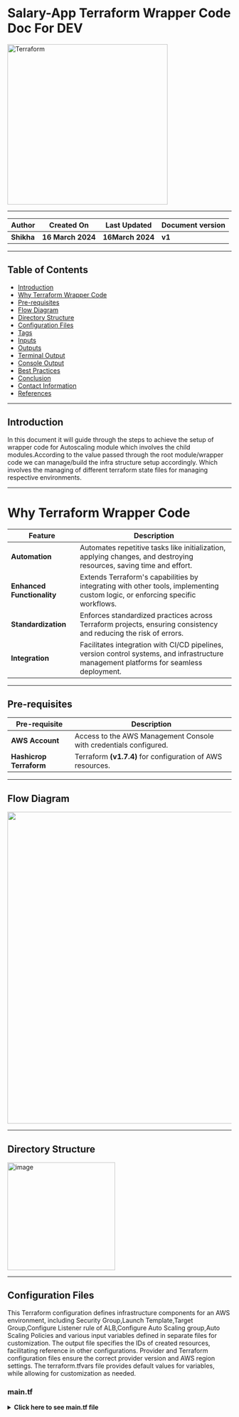 
# Salary-App Terraform Wrapper Code Doc For DEV 

<img width="360" length="100" alt="Terraform" src="https://github.com/CodeOps-Hub/Documentation/assets/156056413/7bebcb9c-e68b-4251-9974-9752be51b3b3">


***

| **Author** | **Created On** | **Last Updated** | **Document version** |
| ---------- | -------------- | ---------------- | -------------------- |
|**Shikha**  | **16 March 2024** | **16March 2024** | **v1**            |

***

## Table of Contents

* [Introduction](#Introduction)
* [Why Terraform Wrapper Code](#Why-Terraform-Wrapper-Code)
* [Pre-requisites](#Pre-requisites)
* [Flow Diagram](#Flow-Diagram)
* [Directory Structure](#Directory-Structure)
* [Configuration Files](#Configuration-Files)
* [Tags](#Tags)
* [Inputs](#Inputs)
* [Outputs](#Outputs)
* [Terminal Output](#Terminal-Output)
* [Console Output](#Console-Output)
* [Best Practices](#Best-Practices)
* [Conclusion](#Conclusion) 
* [Contact Information](#Contact-Information) 
* [References](#References)

 ***

 ## Introduction

In this document it will guide through the steps to achieve the setup of wrapper code for Autoscaling module which involves the child modules.According to the value passed through the root module/wrapper code we can manage/build the infra structure setup accordingly. Which involves the managing of different terraform state files for managing respective environments.

***

# Why Terraform Wrapper Code

| Feature                | Description                    |
|------------------------|---------------------------------------------------------------------------------------------------------------------|
| **Automation**      | Automates repetitive tasks like initialization, applying changes, and destroying resources, saving time and effort.|
| **Enhanced Functionality** | Extends Terraform's capabilities by integrating with other tools, implementing custom logic, or enforcing specific workflows.|
| **Standardization**        | Enforces standardized practices across Terraform projects, ensuring consistency and reducing the risk of errors.|
| **Integration**            | Facilitates integration with CI/CD pipelines, version control systems, and infrastructure management platforms for seamless deployment. |

***
## Pre-requisites

| **Pre-requisite** | **Description** |
| ----------------- | --------------- |
| **AWS Account**   | Access to the AWS Management Console with credentials configured. |
| **Hashicrop Terraform** | Terraform **(v1.7.4)** for configuration of AWS resources. |

***

## Flow Diagram

<img src="https://devopscube.com/wp-content/uploads/2023/08/alb-asg-workflow.gif" width="700">

***

## Directory Structure

<img width="242" alt="image" src="https://github.com/CodeOps-Hub/Documentation/assets/156057205/13a20fce-0900-4467-ab59-a24772f89a56">

***

## Configuration Files

This Terraform configuration defines infrastructure components for an AWS environment, including  Security Group,Launch Template,Target Group,Configure Listener rule of ALB,Configure Auto Scaling group,Auto Scaling Policies and various input variables defined in separate files for customization. The output file specifies the IDs of created resources, facilitating reference in other configurations. Provider and Terraform configuration files ensure the correct provider version and AWS region settings. The terraform.tfvars file provides default values for variables, while allowing for customization as needed.

### main.tf

<details>
<summary><strong>Click here to see main.tf file</strong></summary>
<br>

```shell

module "Dev_Salary_ASG" {
source                              = "./p7"
#---------------------------------Security Group ----------------------------------#
security_name                       = var.Dev_Salary_security_name
Security_description                = var.Dev_Salary_security_description
SG_vpc_id                           = var.Dev_Salary_SG_vpc_id
inbound_ports                       = var.Dev_Salary_inbound_ports
outbound_ports                      = var.Dev_Salary_outbound_ports
Sg_tags                             = var.Dev_Salary_Sg_tags
#-----------------------xxxxxxxxxxxxxxxxxxxxxxxxxxxxxxxxxxx -----------------------#
#--------------------------------Launch Template ----------------------------------
private_key_algorithm               = var.Dev_Salary_private_key_algorithm
private_key_rsa_bits                = var.Dev_Salary_private_key_rsa_bits
template_name                       = var.Dev_Salary_template_name
template_description                = var.Dev_Salary_template_description
AMI_ID                              = var.Dev_Salary_AMI_ID
instance_type                       = var.Dev_Salary_instance_type
instance_keypair                    = var.Dev_Salary_instance_keypair
subnet_ID                           = var.Dev_Salary_subnet_ID
user_data_script_path               = var.Dev_Salary_user_data_script_path
#-----------------------xxxxxxxxxxxxxxxxxxxxxxxxxxxxxxxxxxx -----------------------#
#--------------------------------- Target Group -----------------------------------#
target_group_name                   = var.Dev_Salary_target_group_name
target_group_port                   = var.Dev_Salary_target_group_port
target_group_protocol               = var.Dev_Salary_target_group_protocol
TG_vpc_id                           = var.Dev_Salary_TG_vpc_id
health_check_path                   = var.Dev_Salary_health_check_path
health_check_port                   = var.Dev_Salary_health_check_port
health_check_interval               = var.Dev_Salary_health_check_interval
health_check_timeout                = var.Dev_Salary_health_check_timeout
health_check_healthy_threshold      = var.Dev_Salary_health_check_healthy_threshold
health_check_unhealthy_threshold    = var.Dev_Salary_health_check_unhealthy_threshold
#-----------------------xxxxxxxxxxxxxxxxxxxxxxxxxxxxxxxxxxx -----------------------#
#------------------------------- Listener rule of ALB -----------------------------#
listener_arn                         = var.Dev_Salary_listener_arn
path_pattern                         = var.Dev_Salary_path_pattern
action_type                          = var.Dev_Salary_action_type
priority                             = var.Dev_Salary_priority
#-----------------------xxxxxxxxxxxxxxxxxxxxxxxxxxxxxxxxxxx -----------------------#
#--------------------------Configure Auto Scaling group ---------------------------#
autoscaling_group_name              = var.Dev_Salary_autoscaling_group_name
min_size                            = var.Dev_Salary_min_size
max_size                            = var.Dev_Salary_max_size
desired_capacity                    = var.Dev_Salary_desired_capacity
}
```
#-----------------------xxxxxxxxxxxxxxxxxxxxxxxxxxxxxxxxxxx -----------------------#
***
### variables.tf

<details>
<summary><strong>Click here to see variables.tf file</strong></summary>
<br>

```shell
#---------------------------------Security Group ----------------------------------#

#---------------------------------Security Group ----------------------------------#

variable "Dev_Salary_security_name" {
  description     = "Name tag for the security group"
  type            = string
  default         = "Dev-Salary-sg"
}
variable "Dev_Salary_security_description" {
  description     = "Description for the security group"
  type            = string
  default         = "Security group for Dev-Salary-API"
}
variable "Dev_Salary_SG_vpc_id" {
  description     = "ID of the VPC for instances"
  type            = string
  default         = "vpc-00631f1bf6539cb88"   # Dev_Salary-VPC ID
}
variable "Dev_Salary_inbound_ports" {
  description     = "List of inbound ports and protocols and cidr block"
  type            = list(map(any))
  default         = [
    { port = 22, protocol = "tcp",cidr_blocks = "20.0.0.0/28" }, # Management VPC Cidr Block
    { port = 22, protocol = "tcp", security_group_ids = "sg-00a65bcd92abcee70" },    # OpenVPN-SG
    { port = 3000, protocol = "tcp", security_group_ids = "sg-0d2e3609a8b620d52" }, #  Dev-Salary-lb-sg ID 
  ]
}
variable "Dev_Salary_outbound_ports" {
  description     = "List of outbound ports and protocols and Cidr block "
  type            = list(map(any))
  default         = [
    { port = 0, protocol = "-1", cidr_blocks = "0.0.0.0/0", },
  ]
}
variable "Dev_Salary_Sg_tags" {
  description     = "Tags for Security Group"
  type            = map(string)
  default         = {
    Name          = "Dev-Salary-sg"
    Enviroment    = "Dev_Salary"
    Owner         = "Shikha"
  }
}

#-----------------------xxxxxxxxxxxxxxxxxxxxxxxxxxxxxxxxxxx -----------------------#
#--------------------------------Launch Template ----------------------------------#

# Key Generate

variable "Dev_Salary_private_key_algorithm" {
  description     = "private_key_algorithm"
  type            = string
  default         = "RSA"
}
variable "Dev_Salary_private_key_rsa_bits" {
  description     = "private_key_rsa_bits"
  type            = number
  default         = 4096
}

variable "Dev_Salary_template_name" {
  description     = "Launch Template Name"
  type            = string
  default         = "Dev-Salary-template"  
}
variable "Dev_Salary_template_description" {
  description     = "Launch Template Description"
  type            = string
  default         = "Template for Dev-Salary"  
}
variable "Dev_Salary_AMI_ID" {
  description     = "Instance AMI ID"
  type            = string
  default         = "ami-0b8b44ec9a8f90422" # Dev-Salary Setup AMI ID
}
variable "Dev_Salary_instance_type" {
  description     = "Launch Template Instance Type"
  type            = string
  default         = "t2.micro"  
}
variable "Dev_Salary_instance_keypair" {
  description     = "Launch Template Instance Type keypair name"
  type            = string
  default         = "Dev_Salary_Key"  
}
variable "Dev_Salary_subnet_ID" {
  description     = "Launch Template Subnet ID"
  type            = string
  default         = "subnet-03e34296260c1c84d"  
}
variable "Dev_Salary_user_data_script_path" {
  description = "Path to the user data script file"
  type        = string
  default     = "./script.sh"  # Path Dev-Salary User data Script
}

#-----------------------xxxxxxxxxxxxxxxxxxxxxxxxxxxxxxxxxxx -----------------------#
#--------------------------------- Target Group -----------------------------------#

variable "Dev_Salary_target_group_name" {
  description     = "Name of the target group"
  type            = string
  default         = "Dev-Salary-TG"
}
variable "Dev_Salary_target_group_port" {
  description     = "Port for the target group"
  type            = number 
  default         = 8080
}
variable "Dev_Salary_target_group_protocol" {
  description     = "Protocol for the target group"
  type            = string
  default         = "HTTP"
}
variable "Dev_Salary_TG_vpc_id" {
  description     = "ID of the VPC"
  type            = string
  default         = "vpc-00631f1bf6539cb88"    #  Dev_Salary-VPC ID 
}
variable "Dev_Salary_health_check_path" {
  description     = "The destination for the health check request"
  type            = string
  default         = "/health"
}
variable "Dev_Salary_health_check_port" {
  description     = "The port to use to connect with the target for health checking"
  type            = string
  default         = "traffic-port"
}
variable "Dev_Salary_health_check_interval" {
  description     = "The approximate amount of time, in seconds, between health checks of an individual target"
  type            = number
  default         = 30
}
variable "Dev_Salary_health_check_timeout" {
  description     = "The amount of time, in seconds, during which no response means a failed health check"
  type            = number
  default         = 5
}
variable "Dev_Salary_health_check_healthy_threshold" {
  description     = "The number of consecutive health checks successes required before considering an unhealthy target healthy"
  type            = number
  default         = 2
}
variable "Dev_Salary_health_check_unhealthy_threshold" {
  description     = "The number of consecutive health check failures required before considering a target unhealthy"
  type            = number
  default         = 2
}

#-----------------------xxxxxxxxxxxxxxxxxxxxxxxxxxxxxxxxxxx -----------------------#
#------------------------------- Listener rule of ALB -----------------------------#

variable "Dev_Salary_listener_arn" {
  description       = "ARN of the existing listener where the rule will be added"
  type              = string
  default           = "arn:aws:elasticloadbalancing:ap-northeast-1:133673781875:listener/app/Dev-ALB/75bc9b1a35dbe964/761653fb399a30be"
}
variable "Dev_Salary_path_pattern" {
  description       = "Path pattern for the listener rule"
  type              = string
  default           = "/api/v1/salary/*"   # Give your Path 
}
variable "Dev_Salary_action_type" {
  description       = "Path pattern for the listener rule"
  type              = string
  default           = "forward"
}
variable "Dev_Salary_priority" {
  description       = "priority"
  type              = number
  default           = 100 
}

#-----------------------xxxxxxxxxxxxxxxxxxxxxxxxxxxxxxxxxxx -----------------------#
#--------------------------Configure Auto Scaling group ---------------------------#

variable "Dev_Salary_autoscaling_group_name" {
  description     = "The name of the Auto Scaling Group"
  type            = string
  default         = "Dev-Salary_ASG"
}

variable "Dev_Salary_min_size" {
  description     = "The minimum number of instances in the ASG"
  type            = number
  default         = 1
}

variable "Dev_Salary_max_size" {
  description     = "The maximum number of instances in the ASG"
  type            = number
  default         = 2
}

variable "Dev_Salary_desired_capacity" {
  description     = "The desired number of instances in the ASG"
  type            = number
  default         = 1
}

variable "Dev_Salary_subnet_ids" {
  description     = "The list of subnet IDs where the instances will be launched"
  type            = list(string)
  default         = [ "subnet-03e34296260c1c84d" ]    #Salary-Pvt-Subnet ID
}

variable "Dev_Salary_tag_key" {
  description     = "The key for the tag to be applied to the ASG and instances"
  type            = string
  default         = "Name"
}

variable "Dev_Salary_tag_value" {
  description     = "The value for the tag to be applied to the ASG and instances"
  type            = string
  default         = "Dev-Salary_ASG"
}

variable "Dev_Salary_propagate_at_launch" {
  description     = "Whether the tag should be propagated to instances launched by the ASG"
  type            = bool
  default         = true
}

#-----------------------xxxxxxxxxxxxxxxxxxxxxxxxxxxxxxxxxxx -----------------------#
#---------------------------- Auto Scaling Policies -------------------------------#

variable "Dev_Salary_scaling_policy_name" {
  description     = "The name of the scaling policy"
  type            = string
  default         = "target-tracking-policy"
}
variable "Dev_Salary_policy_type" {
  description     = "The type of adjustment to make"
  type            = string
  default         = "TargetTrackingScaling"
}
variable "Dev_Salary_predefined_metric_type" {
  description     = "The predefined metric type for tracking"
  type            = string
  default         = "ASGAverageCPUUtilization"
}
variable "Dev_Salary_target_value" {
  description     = "The target value for the predefined metric"
  type            = number
  default         = 50.0
}

#-----------------------xxxxxxxxxxxxxxxxxxxxxxxxxxxxxxxxxxx -----------------------#

***

### terraform.tfvars

<details>
<summary><strong>Click here to see terraform.tfvars file</strong></summary>
<br>

```shell
#---------------------------------Security Group ----------------------------------#

#---------------------------------Security Group ----------------------------------#

Dev_Salary_security_name                       = "Dev-Salary-sg"
Dev_Salary_security_description                = "Security group for Dev-Salary-API"
Dev_Salary_SG_vpc_id                           = "vpc-00631f1bf6539cb88"    #Dev_Salary-VPC-ID
Dev_Salary_inbound_ports                       = [
  { port                                = 22, protocol = "tcp", cidr_blocks = "20.0.0.0/28" },                     # Management VPC Cidr Block
  { port                                = 22, protocol = "tcp", security_group_ids = "sg-0d2e3609a8b620d52" },     #  Dev-Salary-lb-sg ID
  { port                                = 3000, protocol = "tcp", security_group_ids = "sg-00a65bcd92abcee70" },   # OpenVPN-SG
]
Dev_Salary_outbound_ports                      = [
  { port                                = 0, protocol = "-1", cidr_blocks = "0.0.0.0/0" }
]
Dev_Salary_Sg_tags                             = {
  Name                                  = "Dev-Salary-sg"
  Enviroment                            = "Dev_Salary"
  Owner                                 = "Shikha"
}

#-----------------------xxxxxxxxxxxxxxxxxxxxxxxxxxxxxxxxxxx -----------------------#
#--------------------------------Launch Template ----------------------------------#

Dev_Salary_private_key_algorithm               = "RSA"
Dev_Salary_private_key_rsa_bits                = 4096
Dev_Salary_template_name                       = "Dev-Salary-template"
Dev_Salary_template_description                = "Template for Dev-Salary"
Dev_Salary_AMI_ID                              = "ami-0b8b44ec9a8f90422"
Dev_Salary_instance_type                       = "t2.micro"
Dev_Salary_instance_keypair                    = "Dev_Salary_Key"
Dev_Salary_subnet_ID                           = "subnet-03e34296260c1c84d"
Dev_Salary_user_data_script_path               = "./script.sh"

#-----------------------xxxxxxxxxxxxxxxxxxxxxxxxxxxxxxxxxxx -----------------------#
#--------------------------------- Target Group -----------------------------------#

Dev_Salary_target_group_name                   = "Dev-Salary-TG"
Dev_Salary_target_group_port                   = 8080
Dev_Salary_target_group_protocol               = "HTTP"
Dev_Salary_TG_vpc_id                           = "vpc-00631f1bf6539cb88"   #Dev_Salary-VPC-ID
Dev_Salary_health_check_path                   = "/health"
Dev_Salary_health_check_port                   = "traffic-port"
Dev_Salary_health_check_interval               = 30
Dev_Salary_health_check_timeout                = 5
Dev_Salary_health_check_healthy_threshold      = 2
Dev_Salary_health_check_unhealthy_threshold    = 2

#-----------------------xxxxxxxxxxxxxxxxxxxxxxxxxxxxxxxxxxx -----------------------#
#------------------------------- Listener rule of ALB -----------------------------#

Dev_Salary_listener_arn                          = "arn:aws:elasticloadbalancing:us-east-2:975050171850:listener/app/alb/f2aa55d2bc673331/b0e2de6e263cd999"
Dev_Salary_path_pattern                          = "/api/v1/salary/*"
Dev_Salary_action_type                           = "forward"
Dev_Salary_priority                              = 100

#-----------------------xxxxxxxxxxxxxxxxxxxxxxxxxxxxxxxxxxx -----------------------#
#--------------------------Configure Auto Scaling group ---------------------------#

Dev_Salary_autoscaling_group_name              = "Dev-Salary_ASG"
Dev_Salary_min_size                            = 1
Dev_Salary_max_size                            = 2
Dev_Salary_desired_capacity                    = 1
Dev_Salary_subnet_ids                          = ["subnet-03e34296260c1c84d"]   #Dev-Salary Pvt ID
Dev_Salary_tag_key                             = "Name"
Dev_Salary_tag_value                           = "Dev-Salary_ASG"
Dev_Salary_propagate_at_launch                 = true

#-----------------------xxxxxxxxxxxxxxxxxxxxxxxxxxxxxxxxxxx -----------------------#
#---------------------------- Auto Scaling Policies -------------------------------#

Dev_Salary_scaling_policy_name                 = "target-tracking-policy"
Dev_Salary_policy_type                         = "TargetTrackingScaling"
Dev_Salary_predefined_metric_type              = "ASGAverageCPUUtilization"
Dev_Salary_target_value                        = 50.0

#-----------------------xxxxxxxxxxxxxxxxxxxxxxxxxxxxxxxxxxx -----------------------#





#-----------------------xxxxxxxxxxxxxxxxxxxxxxxxxxxxxxxxxxx -----------------------#

```
</details>

***
### output.tf

<details>
<summary><strong>Click here to see variables.tf file</strong></summary>
<br>

```shell
#---------------------------------Security Group ----------------------------------#

output "Security_Group_ID" {
  value = [module.Dev_Frontend_ASG.Security_Group_ID]
}

#-----------------------xxxxxxxxxxxxxxxxxxxxxxxxxxxxxxxxxxx -----------------------#
#--------------------------------Launch Template ----------------------------------#

# Priavte Key
output "key_pair_name" {
  value       = [module.Dev_Frontend_ASG.key_pair_name]
}

# Template
output "launch_template_id" {
  value = [module.Dev_Frontend_ASG.launch_template_id]
}
#-----------------------xxxxxxxxxxxxxxxxxxxxxxxxxxxxxxxxxxx -----------------------#
#--------------------------------- Target Group -----------------------------------#

output "Target_group_id" {
  value = [module.Dev_Frontend_ASG.Target_group_id]
}

#-----------------------xxxxxxxxxxxxxxxxxxxxxxxxxxxxxxxxxxx -----------------------#
#--------------------------Configure Auto Scaling group ---------------------------#

output "Autoscaling_group_id" {
  value = [module.Dev_Frontend_ASG.Autoscaling_group_id]
}

#-----------------------xxxxxxxxxxxxxxxxxxxxxxxxxxxxxxxxxxx -----------------------#
#---------------------------- Auto Scaling Policies -------------------------------#

output "Autoscaling_policy_name" {
  value       = [module.Dev_Frontend_ASG.Autoscaling_policy_name]
}

#-----------------------xxxxxxxxxxxxxxxxxxxxxxxxxxxxxxxxxxx -----------------------#
```
</details>

***
### provider.tf

<details>
<summary><strong>Click here to see provider.tf file</strong></summary>
<br>

```shell
terraform {
  required_providers {
    aws = {
      source  = "hashicorp/aws"
      version = ">= 5.38.0"  # Using a minimum version constraint
    }
  }
}

# Configure the AWS Provider
provider "aws" {
  region = "us-east-2"  
} 


```
</details>

***
### script.sh

<details>
<summary><strong>Click here to see script.sh file</strong></summary>
<br>

```shell

 #!/bin/bash  
 java -jar Salary-API/target/salary-0.1.0-RELEASE.jar
```
</details>

***


## Tags

* Tags are assigned to resources with name variable as prefix.
* Additial tags can be assigned by tags variables as defined above.
  
***

## Inputs

| Name                                   | Description                                              | Type            | Default                        |
| -------------------------------------- | -------------------------------------------------------- | --------------- | ------------------------------ |
| **Dev_Salary_security_name**           | Name tag for the security group                          | `string`        | `Dev-Salary-sg`               |
| **Dev_Salary_security_description**    | Description for the security group                       | `string`        | `Security group for Dev-Salary-API` |
| **Dev_Salary_SG_vpc_id**               | ID of the VPC for instances                              | `string`        | `vpc-vpc-00631f1bf6539cb88`       |
| **Dev_Salary_inbound_ports**           | List of inbound ports and protocols and cidr block       | `list(map(any))` | See default values |
| **Dev_Salary_outbound_ports**          | List of outbound ports and protocols and Cidr block      | `list(map(any))` | See default values |
| **Dev_Salary_Sg_tags**                 | Tags for Security Group                                  | `map(string)`   | See default values |
| **Dev_Salary_private_key_algorithm**   | private_key_algorithm                                    | `string`        | `RSA`                          |
| **Dev_Salary_private_key_rsa_bits**    | private_key_rsa_bits                                     | `number`        | `4096`                         |
| **Dev_Salary_template_name**           | Launch Template Name                                     | `string`        | `Dev-Salary-template`        |
| **Dev_Salary_template_description**    | Launch Template Description                              | `string`        | `Template for Dev-Salary`    |
| **Dev_Salary_AMI_ID**                  | Instance AMI ID                                          | `string`        | `ami-0b8b44ec9a8f90422`       |
| **Dev_Salary_instance_type**           | Launch Template Instance Type                            | `string`        | `t2.micro`                     |
| **Dev_Salary_instance_keypair**        | Launch Template Instance Type keypair name               | `string`        | `Dev_Salary_Key`                      |
| **Dev_Salary_subnet_ID**               | Launch Template Subnet ID                                | `string`        | `subnet-03e34296260c1c84d`    |
| **Dev_Salary_user_data_script_path**   | Path to the user data script file                        | `string`        | `./script.sh`                  |
| **Dev_Salary_target_group_name**       | Name of the target group                                 | `string`        | `Dev-Salary-TG`              |
| **Dev_Salary_target_group_port**       | Port for the target group                                | `number`        | `8080`                         |
| **Dev_Salary_target_group_protocol**   | Protocol for the target group                            | `string`        | `HTTP`                         |
| **Dev_Salary_TG_vpc_id**               | ID of the VPC                                             | `string`        | `vpc-00631f1bf6539cb88`       |
| **Dev_Salary_health_check_path**       | The destination for the health check request             | `string`        | `/health`                      |
| **Dev_Salary_health_check_port**       | The port to use to connect with the target for health checking | `string`    | `traffic-port`                 |
| **Dev_Salary_health_check_interval**   | The approximate amount of time, in seconds, between health checks of an individual target | `number` | `30`          |
| **Dev_Salary_health_check_timeout**    | The amount of time, in seconds, during which no response means a failed health check | `number` | `5`                          |
| **Dev_Salary_health_check_healthy_threshold** | The number of consecutive health checks successes required before considering an unhealthy target healthy | `number` | `2`   |
| **Dev_Salary_health_check_unhealthy_threshold** | The number of consecutive health check failures required before considering a target unhealthy | `number` | `2` |
| **Dev_Salary_listener_arn**            | ARN of the existing listener where the rule will be added | `string`      | `arn:aws:elasticloadbalancing:ap-northeast-1:133673781875:listener/app/Dev-ALB/75bc9b1a35dbe964/761653fb399a30be` |
| **Dev_Salary_path_pattern**            | Path pattern for the listener rule                       | `string`      | `/api/v1/salary/*`                            |
| **Dev_Salary_action_type**             | Path pattern for the listener rule                        | `string`      | `forward`                     |
| **Dev_Salary_priority**                | priority                                                  | `number`      | `100`                         |
| **Dev_Salary_autoscaling_group_name**  | The name of the Auto Scaling Group                     | `string`      | `Dev_Salary_ASG`            |
| **Dev_Salary_min_size**                | The minimum number of instances in the ASG               | `number`      | `1`                           |
| **Dev_S

## Outputs 

| Name                 | Description                                       |
|----------------------|---------------------------------------------------|
| **Security_Group_ID**   | Output for the ID of the created security group   |
| **key_pair_name**       | Output for the key pair name                      |
| **launch_template_id**  | Output for the ID of the created launch template  |
| **Target_group_id**     | Output for the ID of the created target group     |
| **Autoscaling_group_id**| Output for the ID of the created auto-scaling group |
| **Autoscaling_policy_name** | Output for the name of the created auto-scaling policy |

***

## Terminal Output

<img width="700" alt="image" src="https://github.com/CodeOps-Hub/Documentation/assets/156056413/7b5aa214-14c0-4834-9e41-753225a2bebe">

***

## Console Output

### Security Group

<img width="700" alt="image" src="https://github.com/CodeOps-Hub/Documentation/assets/156056413/c28e472c-e87a-4624-b480-7c280ba8d9af"> 

***
### Launch Template

<img width="700" alt="image" src="https://github.com/CodeOps-Hub/Documentation/assets/156056413/6c6ab63f-b752-4bfc-9954-aa1555d24eba"> 

***

### Target Group

<img width="700" alt="image" src="https://github.com/CodeOps-Hub/Documentation/assets/156056413/61dce999-2c85-419b-994e-6118879e045e">

***
### Listener rule of ALB

<img width="700" alt="image" src="https://github.com/CodeOps-Hub/Documentation/assets/156056413/883ac05a-38b7-41e3-b24a-d3b2fbf9126d">

***
### Auto Scaling Group

<img width="700" alt="image" src="https://github.com/CodeOps-Hub/Documentation/assets/156056413/f6f0f968-8aed-4e72-8f25-f988860e3f95">

***
### Auto Scaling Group Policies

<img width="700" alt="image" src="https://github.com/CodeOps-Hub/Documentation/assets/156056413/48ede5ce-51be-4828-8a31-0d3066a297c5">

***

# Best Practices

| Practice           | Description                                                                                                                                   |
|--------------------|-----------------------------------------------------------------------------------------------------------------------------------------------|
| **Modularity**         | Design wrapper scripts in a modular way, with separate functions for each Terraform command or task.                                          |
| **Error Handling**     | Implement robust error handling mechanisms to gracefully handle failures and provide informative error messages.                             |
| **Logging**            | Include logging functionality to capture relevant information and debug issues during Terraform execution.                                    |
| **Version Control**    | Store wrapper scripts alongside Terraform configurations in version control repositories for versioning, collaboration, and auditability.  |
| **Documentation**      | Provide comprehensive documentation for wrapper scripts, including usage instructions, dependencies, and troubleshooting tips.               |
| **Security**           | Follow security best practices to protect sensitive information such as credentials and API keys used by wrapper scripts.                   |

***

## Conclusion

Terraform wrapper code enhances the capabilities of Terraform by automating tasks, providing additional functionality, and enforcing best practices. By following best practices such as modularity, error handling, and documentation, wrapper scripts can streamline Terraform workflows, improve productivity, and ensure the reliability and security of infrastructure deployments.

***
 ## Contact Information

 | **Name** | **Email Address** |
 | -------- | ----------------- |
 | **Vishal Kumar Kesharwani** | vishal.kumar.kesharwani.snaatak@mygurukulam.co |

 ***
 
## References

 | **Source** | **Description** |
 | ---------- | --------------- |
 | [**Link**](https://medium.com/@brandon.wagner/a-wrapper-for-terraform-61a125b27ffc) | Terraform Wrapper Code Concept. |
 | [**Link**](https://github.com/CodeOps-Hub/Documentation/blob/main/Application_CI/Implementation/GenericDoc/Terraform/terraform.md) | Terraform Generic Doc Link. |
 | [**Link**](https://developer.hashicorp.com/terraform/language/modules) | Terraform Modules |
 | [**Link**](https://github.com/CodeOps-Hub/Documentation/blob/main/Terraform/Design/Module/Auto-scaling.md) | ASG-Module |
 | [**Link**](https://github.com/CodeOps-Hub/Documentation/blob/main/Application_CI/Design/09-%20Cloud%20Infra%20Design/Cloud-Infra-Design-Dev.md) | Cloud Infra Design Dev |

 
